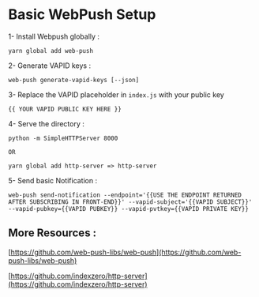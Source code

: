 # Basic WebPush Setup

1- Install Webpush globally :
```
yarn global add web-push
```

2- Generate VAPID keys :
```
web-push generate-vapid-keys [--json]
```

3- Replace the VAPID placeholder in `index.js` with your public key
```
{{ YOUR VAPID PUBLIC KEY HERE }}
```

4- Serve the directory :
```
python -m SimpleHTTPServer 8000

OR

yarn global add http-server => http-server
```

5- Send basic Notification :
```
web-push send-notification --endpoint='{{USE THE ENDPOINT RETURNED AFTER SUBSCRIBING IN FRONT-END}}' --vapid-subject='{{VAPID SUBJECT}}' --vapid-pubkey={{VAPID PUBKEY}} --vapid-pvtkey={{VAPID PRIVATE KEY}}
```

## More Resources :
[https://github.com/web-push-libs/web-push](https://github.com/web-push-libs/web-push)

[https://github.com/indexzero/http-server](https://github.com/indexzero/http-server)